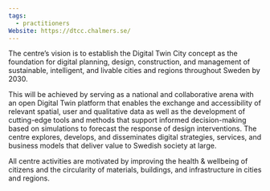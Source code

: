```yaml
---
tags:
  - practitioners
Website: https://dtcc.chalmers.se/
---
```


The centre’s vision is to establish the Digital Twin City concept as the foundation for digital planning, design, construction, and management of sustainable, intelligent, and livable cities and regions throughout Sweden by 2030.

This will be achieved by serving as a national and collaborative arena with an open Digital Twin platform that enables the exchange and accessibility of relevant spatial, user and qualitative data as well as the development of cutting-edge tools and methods that support informed decision-making based on simulations to forecast the response of design interventions. The centre explores, develops, and disseminates digital strategies, services, and business models that deliver value to Swedish society at large.

All centre activities are motivated by improving the health & wellbeing of citizens and the circularity of materials, buildings, and infrastructure in cities and regions.